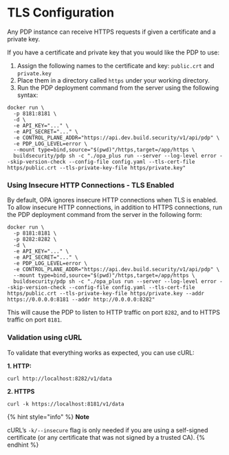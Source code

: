 # TLS Configuration



Any PDP instance can receive HTTPS requests if given a certificate and a private key.

If you have a certificate and private key that you would like the PDP to use:

1. Assign the following names to the certificate and key: `public.crt` and `private.key`
2. Place them in a directory called `https` under your working directory.
3. Run the PDP deployment command from the server using the following syntax:

```text
docker run \
  -p 8181:8181 \
  -d \
  -e API_KEY="..." \
  -e API_SECRET="..." \
  -e CONTROL_PLANE_ADDR="https://api.dev.build.security/v1/api/pdp" \
  -e PDP_LOG_LEVEL=error \
  --mount type=bind,source="$(pwd)"/https,target=/app/https \
  buildsecurity/pdp sh -c "./opa_plus run --server --log-level error --skip-version-check --config-file config.yaml --tls-cert-file https/public.crt --tls-private-key-file https/private.key"
```

### Using Insecure HTTP Connections - TLS Enabled

By default, OPA ignores insecure HTTP connections when TLS is enabled. To allow insecure HTTP connections, in addition to HTTPS connections, run the PDP deployment command from the server in the following form:

```text
docker run \
  -p 8181:8181 \
  -p 8282:8282 \
  -d \
  -e API_KEY="..." \
  -e API_SECRET="..." \
  -e PDP_LOG_LEVEL=error \
  -e CONTROL_PLANE_ADDR="https://api.dev.build.security/v1/api/pdp" \
  --mount type=bind,source="$(pwd)"/https,target=/app/https \
  buildsecurity/pdp sh -c "./opa_plus run --server --log-level error --skip-version-check --config-file config.yaml --tls-cert-file https/public.crt --tls-private-key-file https/private.key --addr https://0.0.0.0:8181 --addr http://0.0.0.0:8282"
```

This will cause the PDP to listen to HTTP traffic on port `8282`, and to HTTPS traffic on port `8181`.

### Validation using cURL

To validate that everything works as expected, you can use cURL:

**1. HTTP:**

```text
curl http://localhost:8282/v1/data
```

**2. HTTPS**

```text
curl -k https://localhost:8181/v1/data
```

{% hint style="info" %}
**Note**

cURL’s `-k/--insecure` flag is only needed if you are using a self-signed certificate \(or any certificate that was not signed by a trusted CA\).
{% endhint %}

